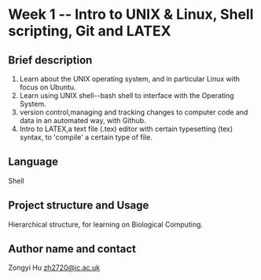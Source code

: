 # Week 1 -- Intro to UNIX & Linux, Shell scripting, Git and LATEX

## Brief description

1. Learn about the UNIX operating system, and in particular Linux with focus on Ubuntu.
2. Learn using UNIX shell--bash shell to interface with the Operating System.
3. version control,managing and tracking changes to computer code and data in an automated way, with Github.
4. Intro to LATEX,a text file (.tex) editor with certain typesetting (tex) syntax, to 'compile' a certain type of file.

## Language
Shell

## Project structure and Usage
Hierarchical structure, for learning on Biological Computing.

## Author name and contact
Zongyi Hu zh2720@ic.ac.uk